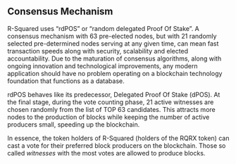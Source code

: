 ## Consensus Mechanism

R-Squared uses “rdPOS” or “random delegated Proof Of Stake”. A consensus mechanism with 63 pre-elected nodes, but with 21 randomly selected pre-determined nodes serving at any given time, can mean fast transaction speeds along with security, scalability and elected accountability. Due to the maturation of consensus algorithms, along with ongoing innovation and technological improvements, any modern application should have no problem operating on a blockchain technology foundation that functions as a database.

rdPOS behaves like its predecessor, Delegated Proof Of Stake (dPOS). At the final stage, during the vote counting phase, 21 active witnesses are chosen randomly from the list of TOP 63 candidates. This attracts more nodes to the production of blocks while keeping the number of active producers small, speeding up the blockchain.

In essence, the token holders of R-Squared (holders of the RQRX token) can cast a vote for their preferred block producers on the blockchain. Those so called *witnesses* with the most votes are allowed to produce blocks.
